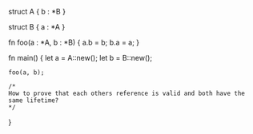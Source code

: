 
struct A {
	b : *B
}

struct B {
	a : *A
}

fn foo(a : *A, b : *B) {
	a.b = b;
	b.a = a;
}

fn main() {
	let a = A::new();
	let b = B::new();

	foo(a, b);

	/*
	How to prove that each others reference is valid and both have the same lifetime?
	*/
}